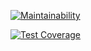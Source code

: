 [![Maintainability](https://api.codeclimate.com/v1/badges/8d5e0555b1732dd70f02/maintainability)](https://codeclimate.com/github/Tatoxer/python-project-lvl1/maintainability)

[![Test Coverage](https://api.codeclimate.com/v1/badges/8d5e0555b1732dd70f02/test_coverage)](https://codeclimate.com/github/Tatoxer/python-project-lvl1/test_coverage)
